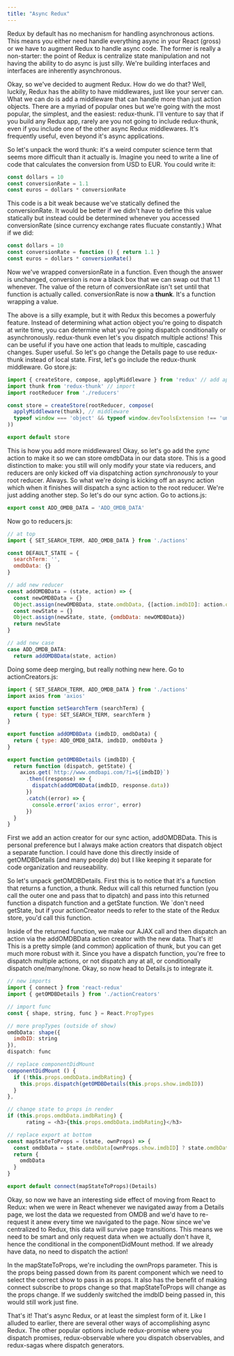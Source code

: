 ```yaml
---
title: "Async Redux"
---
```


Redux by default has no mechanism for handling asynchronous actions. This means you either need handle everything async in your React (gross) or we have to augment Redux to handle async code. The former is really a non-starter: the point of Redux is centralize state manipulation and not having the ability to do async is just silly. We're building interfaces and interfaces are inherently asynchronous.

Okay, so we've decided to augment Redux. How do we do that? Well, luckily, Redux has the ability to have middlewares, just like your server can. What we can do is add a middleware that can handle more than just action objects. There are a myriad of popular ones but we're going with the most popular, the simplest, and the easiest: redux-thunk. I'll venture to say that if you build any Redux app, rarely are you not going to include redux-thunk, even if you include one of the other async Redux middlewares. It's frequently useful, even beyond it's async applications.

So let's unpack the word thunk: it's a weird computer science term that seems more difficult than it actually is. Imagine you need to write a line of code that calculates the conversion from USD to EUR. You could write it:

```javascript
const dollars = 10
const conversionRate = 1.1
const euros = dollars * conversionRate
```

This code is a bit weak because we've statically defined the conversionRate. It would be better if we didn't have to define this value statically but instead could be determined whenever you accessed conversionRate (since currency exchange rates flucuate constantly.) What if we did:

```javascript
const dollars = 10
const conversionRate = function () { return 1.1 }
const euros = dollars * conversionRate()
```

Now we've wrapped conversionRate in a function. Even though the answer is unchanged, conversion is now a black box that we can swap out that 1.1 whenever. The value of the return of conversionRate isn't set until that function is actually called. conversionRate is now a **thunk**. It's a function wrapping a value.

The above is a silly example, but it with Redux this becomes a powerfuly feature. Instead of determining what action object you're going to dispatch at write time, you can determine what you're going dispatch conditionally or asynchronously. redux-thunk even let's you dispatch multiple actions! This can be useful if you have one action that leads to multiple, cascading changes. Super useful. So let's go change the Details page to use redux-thunk instead of local state. First, let's go include the redux-thunk middleware. Go store.js:

```javascript
import { createStore, compose, applyMiddleware } from 'redux' // add applyMiddleware
import thunk from 'redux-thunk' // import
import rootReducer from './reducers'

const store = createStore(rootReducer, compose(
  applyMiddleware(thunk), // middleware
  typeof window === 'object' && typeof window.devToolsExtension !== 'undefined' ? window.devToolsExtension() : (f) => f
))

export default store
```

This is how you add more middlewares! Okay, so let's go add the _sync_ action to make it so we can store omdbData in our data store. This is a good distinction to make: you still will only modify your state via reducers, and reducers are only kicked off via dispatching action _synchronously_ to your root reducer. Always. So what we're doing is kicking off an async action which when it finishes will dispatch a sync action to the root reducer. We're just adding another step. So let's do our sync action. Go to actions.js:

```javascript
export const ADD_OMDB_DATA = 'ADD_OMDB_DATA'
```

Now go to reducers.js:

```javascript
// at top
import { SET_SEARCH_TERM, ADD_OMDB_DATA } from './actions'

const DEFAULT_STATE = {
  searchTerm: '',
  omdbData: {}
}

// add new reducer
const addOMDBData = (state, action) => {
  const newOMDBData = {}
  Object.assign(newOMDBData, state.omdbData, {[action.imdbID]: action.omdbData})
  const newState = {}
  Object.assign(newState, state, {omdbData: newOMDBData})
  return newState
}

// add new case
case ADD_OMDB_DATA:
  return addOMDBData(state, action)
```

Doing some deep merging, but really nothing new here. Go to actionCreators.js:

```javascript
import { SET_SEARCH_TERM, ADD_OMDB_DATA } from './actions'
import axios from 'axios'

export function setSearchTerm (searchTerm) {
  return { type: SET_SEARCH_TERM, searchTerm }
}

export function addOMDBData (imdbID, omdbData) {
  return { type: ADD_OMDB_DATA, imdbID, omdbData }
}

export function getOMDBDetails (imdbID) {
  return function (dispatch, getState) {
    axios.get(`http://www.omdbapi.com/?i=${imdbID}`)
      .then((response) => {
        dispatch(addOMDBData(imdbID, response.data))
      })
      .catch((error) => {
        console.error('axios error', error)
      })
  }
}
```

First we add an action creator for our sync action, addOMDBData. This is personal preference but I always make action creators that dispatch object a separate function. I could have done this directly inside of getOMDBDetails (and many people do) but I like keeping it separate for code organization and reuseability.


So let's unpack getOMDBDetails. First this is to notice that it's a function that returns a function, a thunk. Redux will call this returned function (you call the outer one and pass that to dipatch) and pass into this returned function a dispatch function and a getState function. We `don't need getState, but if your actionCreator needs to refer to the state of the Redux store, you'd call this function.

Inside of the returned function, we make our AJAX call and then dispatch an action via the addOMDBData action creator with the new data. That's it! This is a pretty simple (and common) application of thunk, but you can get much more robust with it. Since you have a dispatch function, you're free to dispatch multiple actions, or not dispatch any at all, or conditionally dispatch one/many/none. Okay, so now head to Details.js to integrate it.

```javascript
// new imports
import { connect } from 'react-redux'
import { getOMDBDetails } from './actionCreators'

// import func
const { shape, string, func } = React.PropTypes

// more propTypes (outside of show)
omdbData: shape({
  imdbID: string
}),
dispatch: func

// replace componentDidMount
componentDidMount () {
  if (!this.props.omdbData.imdbRating) {
    this.props.dispatch(getOMDBDetails(this.props.show.imdbID))
  }
},

// change state to props in render
if (this.props.omdbData.imdbRating) {
      rating = <h3>{this.props.omdbData.imdbRating}</h3>

// replace export at bottom
const mapStateToProps = (state, ownProps) => {
  const omdbData = state.omdbData[ownProps.show.imdbID] ? state.omdbData[ownProps.show.imdbID] : {}
  return {
    omdbData
  }
}

export default connect(mapStateToProps)(Details)
```

Okay, so now we have an interesting side effect of moving from React to Redux: when we were in React whenever we navigated away from a Details page, we lost the data we requested from OMDB and we'd have to re-request it anew every time we navigated to the page. Now since we've centralized to Redux, this data will survive page transitions. This means we need to be smart and only request data when we actually don't have it, hence the conditional in the componentDidMount method. If we already have data, no need to dispatch the action!

In the mapStateToProps, we're including the ownProps parameter. This is the props being passed down from its parent component which we need to select the correct show to pass in as props. It also has the benefit of making connect subscribe to props change so that mapStateToProps will change as the props change. If we suddenly switched the imdbID being passed in, this would still work just fine.

That's it! That's async Redux, or at least the simplest form of it. Like I alluded to earlier, there are several other ways of accomplishing async Redux. The other popular options include redux-promise where you dispatch promises, redux-observable where you dispatch observables, and redux-sagas where dispatch generators.
